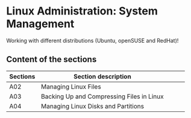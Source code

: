 # Linux Administration: System Management

Working with different distributions (Ubuntu, openSUSE and RedHat)!

## Content of the sections

| Sections | Section description             |   |   |   |
|-----|-------------------------------------------|---|---|---|
| A02 | Managing Linux Files                      |   |   |   |
| A03 | Backing Up and Compressing Files in Linux |   |   |   |
| A04 | Managing Linux Disks and Partitions       |   |   |   |